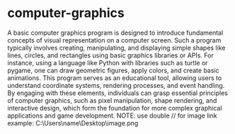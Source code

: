 # computer-graphics
A basic computer graphics program is designed to introduce fundamental concepts of visual representation on a computer screen. Such a program typically involves creating, manipulating, and displaying simple shapes like lines, circles, and rectangles using basic graphics libraries or APIs. For instance, using a language like Python with libraries such as turtle or pygame, one can draw geometric figures, apply colors, and create basic animations. This program serves as an educational tool, allowing users to understand coordinate systems, rendering processes, and event handling. By engaging with these elements, individuals can grasp essential principles of computer graphics, such as pixel manipulation, shape rendering, and interactive design, which form the foundation for more complex graphical applications and game development.
NOTE: use double // for image link
example: C:\\Users\\name\\Desktop\\image.png

